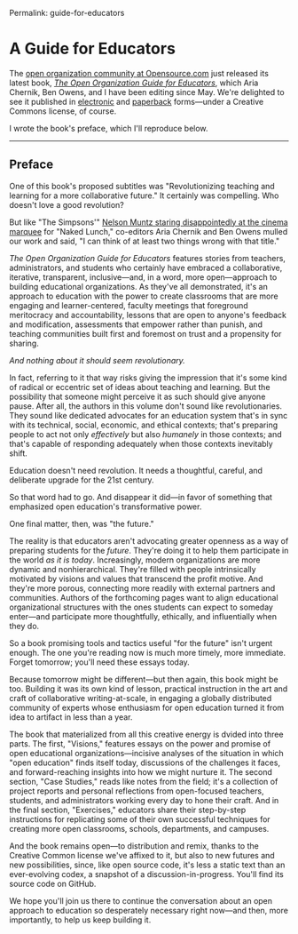Permalink: guide-for-educators

# A Guide for Educators

The [open organization community at Opensource.com](https://opensource.com/open-organization) just released its latest book, [_The Open Organization Guide for Educators_](https://opensource.com/open-organization/resources/educators-guide), which Aria Chernik, Ben Owens, and I have been editing since May. We're delighted to see it published in [electronic](https://github.com/open-organization-ambassadors/open-org-educators-guide) and [paperback](http://www.lulu.com/shop/opensourcecom/the-open-organization-guide-for-educators/paperback/product-24229034.html) forms—under a Creative Commons license, of course.

I wrote the book's preface, which I'll reproduce below.

----

## Preface

One of this book's proposed subtitles was "Revolutionizing teaching and learning for a more collaborative future." It certainly was compelling. Who doesn't love a good revolution?

But like "The Simpsons'" [Nelson Muntz staring disappointedly at the cinema marquee](https://www.youtube.com/watch?v=9sL102pyaLg) for "Naked Lunch," co-editors Aria Chernik and Ben Owens mulled our work and said, "I can think of at least two things wrong with that title."

_The Open Organization Guide for Educators_ features stories from teachers, administrators, and students who certainly have embraced a collaborative, iterative, transparent, inclusive—and, in a word, more open—approach to building educational organizations. As they've all demonstrated, it's an approach to education with the power to create classrooms that are more engaging and learner-centered, faculty meetings that foreground meritocracy and accountability, lessons that are open to anyone's feedback and modification, assessments that empower rather than punish, and teaching communities built first and foremost on trust and a propensity for sharing.

_And nothing about it should seem revolutionary._

In fact, referring to it that way risks giving the impression that it's some kind of radical or eccentric set of ideas about teaching and learning. But the possibility that someone might perceive it as such should give anyone pause. After all, the authors in this volume don't sound like revolutionaries. They sound like dedicated advocates for an education system that's in sync with its technical, social, economic, and ethical contexts; that's preparing people to act not only _effectively_ but also _humanely_ in those contexts; and that's capable of responding adequately when those contexts inevitably shift.

Education doesn't need revolution. It needs a thoughtful, careful, and deliberate upgrade for the 21st century.

So that word had to go. And disappear it did—in favor of something that emphasized open education's transformative power.

One final matter, then, was "the future."

The reality is that educators aren't advocating greater openness as a way of preparing students for the _future_. They're doing it to help them participate in the world _as it is today_. Increasingly, modern organizations are more dynamic and nonhierarchical. They're filled with people intrinsically motivated by visions and values that transcend the profit motive. And they're more porous, connecting more readily with external partners and communities. Authors of the forthcoming pages want to align educational organizational structures with the ones students can expect to someday enter—and participate more thoughtfully, ethically, and influentially when they do.

So a book promising tools and tactics useful "for the future" isn't urgent enough. The one you're reading now is much more timely, more immediate. Forget tomorrow; you'll need these essays today.

Because tomorrow might be different—but then again, this book might be too. Building it was its own kind of lesson, practical instruction in the art and craft of collaborative writing-at-scale, in engaging a globally distributed community of experts whose enthusiasm for open education turned it from idea to artifact in less than a year.

The book that materialized from all this creative energy is dvided into three parts. The first, "Visions," features essays on the power and promise of open educational organizations—incisive analyses of the situation in which "open education" finds itself today, discussions of the challenges it faces, and forward-reaching insights into how we might nurture it. The second section, "Case Studies," reads like notes from the field; it's a collection of project reports and personal reflections from open-focused teachers, students, and administrators working every day to hone their craft. And in the final section, "Exercises," educators share their step-by-step instructions for replicating some of their own successful techniques for creating more open classrooms, schools, departments, and campuses.

And the book remains open—to distribution and remix, thanks to the Creative Common license we've affixed to it, but also to new futures and new possibilities, since, like open source code, it's less a static text than an ever-evolving codex, a snapshot of a discussion-in-progress. You'll find its source code on GitHub.

We hope you'll join us there to continue the conversation about an open approach to education so desperately necessary right now—and then, more importantly, to help us keep building it.
